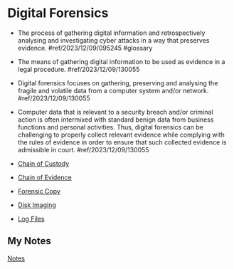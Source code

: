 # Digital Forensics
- The process of gathering digital information and retrospectively analysing and investigating cyber attacks in a way that preserves evidence. #ref/2023/12/09/095245 #glossary

- The means of gathering digital information to be used as evidence in a legal procedure. #ref/2023/12/09/130055
- Digital forensics focuses on gathering, preserving and analysing the fragile and volatile data from a computer system and/or network. #ref/2023/12/09/130055
- Computer data that is relevant to a security breach and/or criminal action is often intermixed with standard benign data from business functions and personal activities. Thus, digital forensics can be challenging to properly collect relevant evidence while complying with the rules of evidence in order to ensure that such collected evidence is admissible in court. #ref/2023/12/09/130055
- [Chain of Custody](chain-of-custody.md)
- [Chain of Evidence](chain-of-evidence.md)
- [Forensic Copy](forensic-copy.md)
- [Disk Imaging](disk-imaging.md)
- [Log Files](log-files.md)
## My Notes
[Notes](mynotes/digital-forensics-notes.md)
